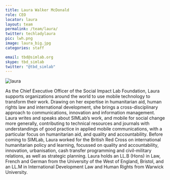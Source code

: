 ```yaml
---
title: Laura Walker McDonald
role: CEO
locator: laura
layout: team
permalink: /team/laura/
twitter: techladylaura
pic: lwh.png
image: laura_big.jpg
categories: staff

email: tbd@simlab.org
skype: tbd_simlab
twitter: "@tbd_simlab"
---
```


![laura]({{site.baseurl}}/images/laura_big.jpg)

As the Chief Executive Officer of the Social Impact Lab Foundation, Laura supports organizations around the world to use mobile technology to transform their work. Drawing on her expertise in humanitarian aid, human rights law and international development, she brings a cross-disciplinary approach to communications, innovation and information management. Laura writes and speaks about SIMLab’s work, and mobile for social change more generally, contributing to technical resources and journals with understandings of good practice in applied mobile communications, with a particular focus on humanitarian aid, and quality and accountability. Before coming to SIMLab, Laura worked for the British Red Cross on international humanitarian policy and learning, focussed on quality and accountability, innovation, urbanisation, cash transfer programming and civil-military relations, as well as strategic planning. Laura holds an LL.B (Hons) in Law, French and German from the University of the West of England, Bristol, and an LL.M in International Development Law and Human Rights from Warwick University.
